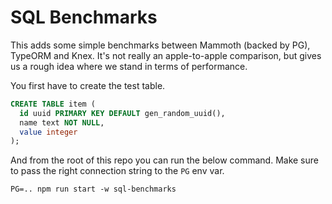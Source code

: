 # SQL Benchmarks

This adds some simple benchmarks between Mammoth (backed by PG), TypeORM and Knex. It's not really an apple-to-apple comparison, but gives us a rough idea where we stand in terms of performance.

You first have to create the test table.

```sql
CREATE TABLE item (
  id uuid PRIMARY KEY DEFAULT gen_random_uuid(),
  name text NOT NULL,
  value integer
);
```

And from the root of this repo you can run the below command. Make sure to pass the right connection string to the `PG` env var.

```
PG=.. npm run start -w sql-benchmarks
```
